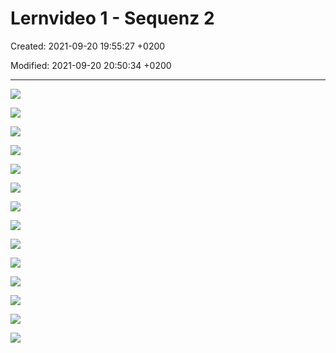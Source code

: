 # Lernvideo 1 - Sequenz 2

Created: 2021-09-20 19:55:27 +0200

Modified: 2021-09-20 20:50:34 +0200

---

![](../../../media/S1_04_BUDG_Budgetierung-Lernvideo-1---Sequenz-2-image1.png)



![](../../../media/S1_04_BUDG_Budgetierung-Lernvideo-1---Sequenz-2-image2.png)



![](../../../media/S1_04_BUDG_Budgetierung-Lernvideo-1---Sequenz-2-image3.png)



![](../../../media/S1_04_BUDG_Budgetierung-Lernvideo-1---Sequenz-2-image4.png)



![](../../../media/S1_04_BUDG_Budgetierung-Lernvideo-1---Sequenz-2-image5.png)



![](../../../media/S1_04_BUDG_Budgetierung-Lernvideo-1---Sequenz-2-image6.png)



![](../../../media/S1_04_BUDG_Budgetierung-Lernvideo-1---Sequenz-2-image7.png)



![](../../../media/S1_04_BUDG_Budgetierung-Lernvideo-1---Sequenz-2-image8.png)



![](../../../media/S1_04_BUDG_Budgetierung-Lernvideo-1---Sequenz-2-image9.png)



![](../../../media/S1_04_BUDG_Budgetierung-Lernvideo-1---Sequenz-2-image10.png)



![](../../../media/S1_04_BUDG_Budgetierung-Lernvideo-1---Sequenz-2-image11.png)



![](../../../media/S1_04_BUDG_Budgetierung-Lernvideo-1---Sequenz-2-image12.png)



![](../../../media/S1_04_BUDG_Budgetierung-Lernvideo-1---Sequenz-2-image13.png)



![](../../../media/S1_04_BUDG_Budgetierung-Lernvideo-1---Sequenz-2-image14.png)














